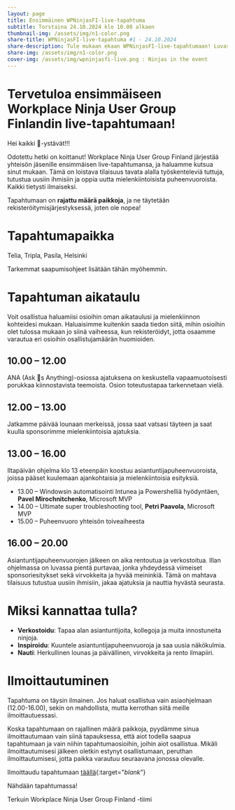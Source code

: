 ```yaml
---
layout: page
title: Ensimmäinen WPNinjasFI-live-tapahtuma
subtitle: Torstaina 24.10.2024 klo 10.00 alkaen
thumbnail-img: /assets/img/n1-color.png
share-title: WPNinjasFI-live-tapahtuma #1 - 24.10.2024
share-description: Tule mukaan ekaan WPNinjasFI-live-tapahtumaan! Luvassa asiapitoisia puheenvuoroja, sapuskaa ja verkostoitumista rennoissa merkeissä.
share-img: /assets/img/n1-color.png
cover-img: /assets/img/wpninjasfi-live.png : Ninjas in the event
--- 
```

# Tervetuloa ensimmäiseen Workplace Ninja User Group Finlandin live-tapahtumaan!
Hei kaikki 🥷-ystävät!!!

Odotettu hetki on koittanut! Workplace Ninja User Group Finland järjestää yhteisön jäsenille ensimmäisen live-tapahtumansa, ja haluamme kutsua sinut mukaan. Tämä on loistava tilaisuus tavata alalla työskenteleviä tuttuja, tutustua uusiin ihmisiin ja oppia uutta mielenkiintoisista puheenvuoroista. Kaikki tietysti ilmaiseksi.

Tapahtumaan on <b>rajattu määrä paikkoja</b>, ja ne täytetään rekisteröitymisjärjestyksessä, joten ole nopea!

# Tapahtumapaikka
Telia, Tripla, Pasila, Helsinki

Tarkemmat saapumisohjeet lisätään tähän myöhemmin.

# Tapahtuman aikataulu
Voit osallistua haluamiisi osioihin oman aikataulusi ja mielenkiinnon kohteidesi mukaan. Haluaisimme kuitenkin saada tiedon siitä, mihin osioihin olet tulossa mukaan jo siinä vaiheessa, kun rekisteröidyt, jotta osaamme varautua eri osioihin osallistujamäärän huomioiden.

## 10.00 – 12.00
ANA (Ask 🥷s Anything)-osiossa ajatuksena on keskustella vapaamuotoisesti porukkaa kiinnostavista teemoista. Osion toteutustapaa tarkennetaan vielä.

## 12.00 – 13.00
Jatkamme päivää lounaan merkeissä, jossa saat vatsasi täyteen ja saat kuulla sponsorimme mielenkiintoisia ajatuksia.

## 13.00 – 16.00
Iltapäivän ohjelma klo 13 eteenpäin koostuu asiantuntijapuheenvuoroista, joissa pääset kuulemaan ajankohtaisia ja mielenkiintoisia esityksiä.

- 13.00 – Windowsin automatisointi Intunea ja Powershelliä hyödyntäen, **Pavel Mirochnitchenko**, Microsoft MVP
- 14.00 – Ultimate super troubleshooting tool, **Petri Paavola**, Microsoft MVP
- 15.00 – Puheenvuoro yhteisön toiveaiheesta

## 16.00 – 20.00
Asiantuntijapuheenvuorojen jälkeen on aika rentoutua ja verkostoitua. Illan ohjelmassa on luvassa pientä purtavaa, jonka yhdeydessä viimeiset sponsoriesitykset sekä virvokkeita ja hyvää meininkiä. Tämä on mahtava tilaisuus tutustua uusiin ihmisiin, jakaa ajatuksia ja nauttia hyvästä seurasta.

# Miksi kannattaa tulla?
- **Verkostoidu**: Tapaa alan asiantuntijoita, kollegoja ja muita innostuneita ninjoja.
- **Inspiroidu**: Kuuntele asiantuntijapuheenvuoroja ja saa uusia näkökulmia.
- **Nauti**: Herkullinen lounas ja päivällinen, virvokkeita ja rento ilmapiiri.

# Ilmoittautuminen
Tapahtuma on täysin ilmainen. Jos haluat osallistua vain asiaohjelmaan (12.00-16.00), sekin on mahdollista, mutta kerrothan siitä meille ilmoittautuessasi.

Koska tapahtumaan on rajallinen määrä paikkoja, pyydämme sinua ilmoittautumaan vain siinä tapauksessa, että aiot todella saapua tapahtumaan ja vain niihin tapahtumaosioihin, joihin aiot osallistua. Mikäli ilmoittautumisesi jälkeen oletkin estynyt osallistumaan, peruthan ilmoittautumisesi, jotta paikka varautuu seuraavana jonossa olevalle.

Ilmoittaudu tapahtumaan [täällä](https://events.teams.microsoft.com/event/5e0b188a-5975-4e8f-8de5-df0ec8397049@84dc9e35-ee96-4291-9726-fad8009fb935){:target="_blank_"}

Nähdään tapahtumassa!

Terkuin Workplace Ninja User Group Finland -tiimi
